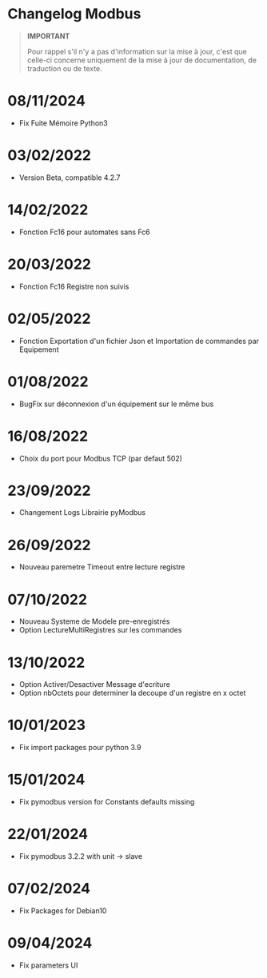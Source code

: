 # Changelog Modbus

>**IMPORTANT**
>
>Pour rappel s'il n'y a pas d'information sur la mise à jour, c'est que celle-ci concerne uniquement de la mise à jour de documentation, de traduction ou de texte.


# 08/11/2024

- Fix Fuite Mémoire Python3

# 03/02/2022

- Version Beta, compatible 4.2.7

# 14/02/2022

- Fonction Fc16 pour automates sans Fc6

# 20/03/2022

- Fonction Fc16 Registre non suivis

# 02/05/2022

- Fonction Exportation d'un fichier Json et Importation de commandes par Equipement 

# 01/08/2022

- BugFix sur déconnexion d'un équipement sur le même bus

# 16/08/2022

- Choix du port pour Modbus TCP (par defaut 502)

# 23/09/2022

- Changement Logs Librairie pyModbus

# 26/09/2022

- Nouveau paremetre Timeout entre lecture registre

# 07/10/2022

- Nouveau Systeme de Modele pre-enregistrés
- Option LectureMultiRegistres sur les commandes

# 13/10/2022

- Option Activer/Desactiver Message d'ecriture
- Option nbOctets pour determiner la decoupe d'un registre en x octet

# 10/01/2023

- Fix import packages pour python 3.9


# 15/01/2024

- Fix pymodbus version for Constants defaults missing


# 22/01/2024

- Fix pymodbus 3.2.2 with unit -> slave


# 07/02/2024

- Fix Packages for Debian10


# 09/04/2024

- Fix parameters UI
